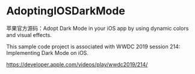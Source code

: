# AdoptingIOSDarkMode
苹果官方源码：Adopt Dark Mode in your iOS app by using dynamic colors and visual effects.


This sample code project is associated with WWDC 2019 session 214: Implementing Dark Mode on iOS.

https://developer.apple.com/videos/play/wwdc2019/214/

